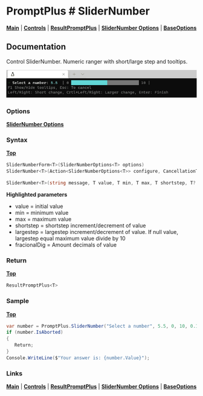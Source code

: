 # PromptPlus # SliderNumber
[**Main**](index.md#help) | 
[**Controls**](index.md#apis) |
[**ResultPromptPlus**](resultpromptplus) |
[**SliderNumber Options**](slidernumberoptions) |
[**BaseOptions**](baseoptions)

## Documentation
Control SliderNumber. Numeric ranger with short/large step and tooltips.

![](./images/SliderNumber.gif)

### Options

[**SliderNumber Options**](slidernumberoptions)

### Syntax
[**Top**](#promptplus--slidernumber)

```csharp
SliderNumberForm<T>(SliderNumberOptions<T> options)
SliderNumber<T>(Action<SliderNumberOptions<T>> configure, CancellationToken? cancellationToken = null)
```

```csharp
SliderNumber<T>(string message, T value, T min, T max, T shortstep, T? largestep = null, int fracionalDig = 0, CancellationToken? cancellationToken = null)
```

**Highlighted parameters**
- value = initial value 
- min = minimum value
- max = maximum value
- shortstep = shortstep increment/decrement of value
- largestep = largestep increment/decrement of value. If null value, largestep equal maximum value divide by 10
- fracionalDig = Amount decimals of value

### Return
[**Top**](#promptplus--slidernumber)

```csharp
ResultPromptPlus<T>
```

### Sample
[**Top**](#promptplus--slidernumber)

```csharp
var number = PromptPlus.SliderNumber("Select a number", 5.5, 0, 10, 0.1, fracionalDig: 1, cancellationToken: _stopApp);
if (number.IsAborted)
{
   Return;
}
Console.WriteLine($"Your answer is: {number.Value}");
```

### Links
[**Main**](index.md#help) | 
[**Controls**](index.md#apis) |
[**ResultPromptPlus**](resultpromptplus) |
[**SliderNumber Options**](slidernumberoptions) |
[**BaseOptions**](baseoptions)

